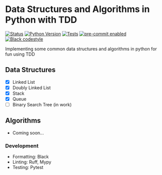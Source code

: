 # Data Structures and Algorithms in Python with TDD
<!-- badges-begin -->

[![Status][status badge]][status badge]
[![Python Version][python version badge]][github page]
[![Tests][github actions badge]][github actions page]
[![pre-commit enabled][pre-commit badge]][pre-commit project]
[![Black codestyle][black badge]][black project]

[black badge]: https://img.shields.io/badge/code%20style-black-000000.svg
[black project]: https://github.com/psf/black
[github actions badge]: https://github.com/jasonwashburn/dsa-python/workflows/Tests/badge.svg
[github actions page]: https://github.com/jasonwashburn/dsa-python/actions?workflow=Tests
[github page]: https://github.com/jasonwashburn/dsa-python
[pre-commit badge]: https://img.shields.io/badge/pre--commit-enabled-brightgreen?logo=pre-commit&logoColor=white
[pre-commit project]: https://pre-commit.com/
[python version badge]: https://img.shields.io/pypi/pyversions/cookiecutter-hypermodern-python-instance
[status badge]: https://badgen.net/badge/status/alpha/d8624d

<!-- badges-end -->

Implementing some common data structures and algorithms in python for fun using TDD

## Data Structures
- [x] Linked List
- [x] Doubly Linked List
- [x] Stack
- [x] Queue
- [ ] Binary Search Tree (in work)

## Algorithms
- Coming soon...

### Development

- Formatting: Black
- Linting: Ruff, Mypy
- Testing: Pytest
